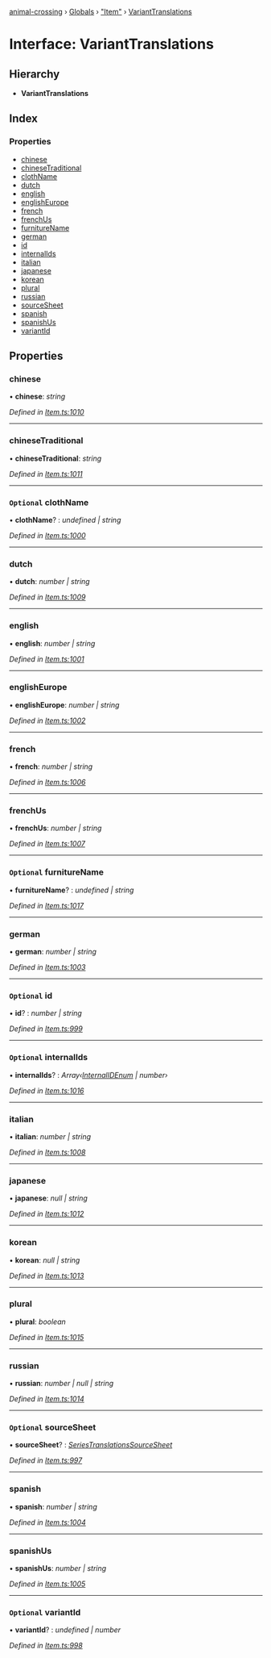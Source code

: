 [animal-crossing](../README.md) › [Globals](../globals.md) › ["Item"](../modules/_item_.md) › [VariantTranslations](_item_.varianttranslations.md)

# Interface: VariantTranslations

## Hierarchy

* **VariantTranslations**

## Index

### Properties

* [chinese](_item_.varianttranslations.md#chinese)
* [chineseTraditional](_item_.varianttranslations.md#chinesetraditional)
* [clothName](_item_.varianttranslations.md#optional-clothname)
* [dutch](_item_.varianttranslations.md#dutch)
* [english](_item_.varianttranslations.md#english)
* [englishEurope](_item_.varianttranslations.md#englisheurope)
* [french](_item_.varianttranslations.md#french)
* [frenchUs](_item_.varianttranslations.md#frenchus)
* [furnitureName](_item_.varianttranslations.md#optional-furniturename)
* [german](_item_.varianttranslations.md#german)
* [id](_item_.varianttranslations.md#optional-id)
* [internalIds](_item_.varianttranslations.md#optional-internalids)
* [italian](_item_.varianttranslations.md#italian)
* [japanese](_item_.varianttranslations.md#japanese)
* [korean](_item_.varianttranslations.md#korean)
* [plural](_item_.varianttranslations.md#plural)
* [russian](_item_.varianttranslations.md#russian)
* [sourceSheet](_item_.varianttranslations.md#optional-sourcesheet)
* [spanish](_item_.varianttranslations.md#spanish)
* [spanishUs](_item_.varianttranslations.md#spanishus)
* [variantId](_item_.varianttranslations.md#optional-variantid)

## Properties

###  chinese

• **chinese**: *string*

*Defined in [Item.ts:1010](https://github.com/Norviah/animal-crossing/blob/fc7c924/module/types/Item.ts#L1010)*

___

###  chineseTraditional

• **chineseTraditional**: *string*

*Defined in [Item.ts:1011](https://github.com/Norviah/animal-crossing/blob/fc7c924/module/types/Item.ts#L1011)*

___

### `Optional` clothName

• **clothName**? : *undefined | string*

*Defined in [Item.ts:1000](https://github.com/Norviah/animal-crossing/blob/fc7c924/module/types/Item.ts#L1000)*

___

###  dutch

• **dutch**: *number | string*

*Defined in [Item.ts:1009](https://github.com/Norviah/animal-crossing/blob/fc7c924/module/types/Item.ts#L1009)*

___

###  english

• **english**: *number | string*

*Defined in [Item.ts:1001](https://github.com/Norviah/animal-crossing/blob/fc7c924/module/types/Item.ts#L1001)*

___

###  englishEurope

• **englishEurope**: *number | string*

*Defined in [Item.ts:1002](https://github.com/Norviah/animal-crossing/blob/fc7c924/module/types/Item.ts#L1002)*

___

###  french

• **french**: *number | string*

*Defined in [Item.ts:1006](https://github.com/Norviah/animal-crossing/blob/fc7c924/module/types/Item.ts#L1006)*

___

###  frenchUs

• **frenchUs**: *number | string*

*Defined in [Item.ts:1007](https://github.com/Norviah/animal-crossing/blob/fc7c924/module/types/Item.ts#L1007)*

___

### `Optional` furnitureName

• **furnitureName**? : *undefined | string*

*Defined in [Item.ts:1017](https://github.com/Norviah/animal-crossing/blob/fc7c924/module/types/Item.ts#L1017)*

___

###  german

• **german**: *number | string*

*Defined in [Item.ts:1003](https://github.com/Norviah/animal-crossing/blob/fc7c924/module/types/Item.ts#L1003)*

___

### `Optional` id

• **id**? : *number | string*

*Defined in [Item.ts:999](https://github.com/Norviah/animal-crossing/blob/fc7c924/module/types/Item.ts#L999)*

___

### `Optional` internalIds

• **internalIds**? : *Array‹[InternalIDEnum](../enums/_item_.internalidenum.md) | number›*

*Defined in [Item.ts:1016](https://github.com/Norviah/animal-crossing/blob/fc7c924/module/types/Item.ts#L1016)*

___

###  italian

• **italian**: *number | string*

*Defined in [Item.ts:1008](https://github.com/Norviah/animal-crossing/blob/fc7c924/module/types/Item.ts#L1008)*

___

###  japanese

• **japanese**: *null | string*

*Defined in [Item.ts:1012](https://github.com/Norviah/animal-crossing/blob/fc7c924/module/types/Item.ts#L1012)*

___

###  korean

• **korean**: *null | string*

*Defined in [Item.ts:1013](https://github.com/Norviah/animal-crossing/blob/fc7c924/module/types/Item.ts#L1013)*

___

###  plural

• **plural**: *boolean*

*Defined in [Item.ts:1015](https://github.com/Norviah/animal-crossing/blob/fc7c924/module/types/Item.ts#L1015)*

___

###  russian

• **russian**: *number | null | string*

*Defined in [Item.ts:1014](https://github.com/Norviah/animal-crossing/blob/fc7c924/module/types/Item.ts#L1014)*

___

### `Optional` sourceSheet

• **sourceSheet**? : *[SeriesTranslationsSourceSheet](../enums/_item_.seriestranslationssourcesheet.md)*

*Defined in [Item.ts:997](https://github.com/Norviah/animal-crossing/blob/fc7c924/module/types/Item.ts#L997)*

___

###  spanish

• **spanish**: *number | string*

*Defined in [Item.ts:1004](https://github.com/Norviah/animal-crossing/blob/fc7c924/module/types/Item.ts#L1004)*

___

###  spanishUs

• **spanishUs**: *number | string*

*Defined in [Item.ts:1005](https://github.com/Norviah/animal-crossing/blob/fc7c924/module/types/Item.ts#L1005)*

___

### `Optional` variantId

• **variantId**? : *undefined | number*

*Defined in [Item.ts:998](https://github.com/Norviah/animal-crossing/blob/fc7c924/module/types/Item.ts#L998)*

